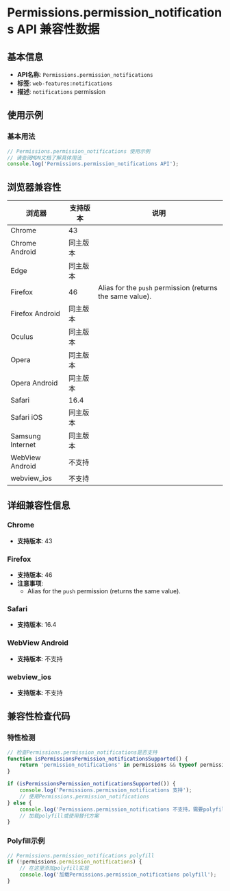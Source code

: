 # Permissions.permission_notifications API 兼容性数据

## 基本信息

- **API名称**: `Permissions.permission_notifications`
- **标签**: `web-features:notifications`
- **描述**: `notifications` permission

## 使用示例

### 基本用法

```javascript
// Permissions.permission_notifications 使用示例
// 请查阅MDN文档了解具体用法
console.log('Permissions.permission_notifications API');
```

## 浏览器兼容性

| 浏览器 | 支持版本 | 说明 |
|--------|----------|------|
| Chrome | 43 |  |
| Chrome Android | 同主版本 |  |
| Edge | 同主版本 |  |
| Firefox | 46 | Alias for the `push` permission (returns the same value). |
| Firefox Android | 同主版本 |  |
| Oculus | 同主版本 |  |
| Opera | 同主版本 |  |
| Opera Android | 同主版本 |  |
| Safari | 16.4 |  |
| Safari iOS | 同主版本 |  |
| Samsung Internet | 同主版本 |  |
| WebView Android | 不支持 |  |
| webview_ios | 不支持 |  |

## 详细兼容性信息

### Chrome

- **支持版本**: 43

### Firefox

- **支持版本**: 46
- **注意事项**:
  - Alias for the `push` permission (returns the same value).

### Safari

- **支持版本**: 16.4

### WebView Android

- **支持版本**: 不支持

### webview_ios

- **支持版本**: 不支持

## 兼容性检查代码

### 特性检测

```javascript
// 检查Permissions.permission_notifications是否支持
function isPermissionsPermission_notificationsSupported() {
    return 'permission_notifications' in permissions && typeof permissions.permission_notifications === 'function';
}

if (isPermissionsPermission_notificationsSupported()) {
    console.log('Permissions.permission_notifications 支持');
    // 使用Permissions.permission_notifications
} else {
    console.log('Permissions.permission_notifications 不支持，需要polyfill');
    // 加载polyfill或使用替代方案
}
```

### Polyfill示例

```javascript
// Permissions.permission_notifications polyfill
if (!permissions.permission_notifications) {
    // 在这里添加polyfill实现
    console.log('加载Permissions.permission_notifications polyfill');
}
```

